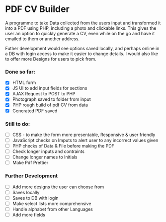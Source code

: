 # PDF CV Builder

A programme to take Data collected from the users input and transformed it into a PDF using PHP, including a photo and clickable links. This gives the user an option to quickly generate a CV, even while on the go and have it emailed to them or another address.

Futher development would see options saved locally, and perhaps online in a DB with login access to make it easier to change details. I would also like to offer more Designs for users to pick from.

### Done so far:
- [x] HTML form
- [x] JS UI to add input fields for sections
- [x] AJAX Request to POST to PHP
- [x] Photograph saved to folder from input
- [x] PHP rough build of pdf CV from data
- [x] Generated PDF saved

### Still to do:
- [ ] CSS - to make the form more presentable, Responsive & user friendly
- [ ] JavaScript checks on Imputs to alert user to any incorrect values given
- [ ] PHP checks of Data & File before making the PDF
- [ ] Check longer inputs and contraints
- [ ] Change longer names to Initials
- [ ] Make Pdf Prettier

### Further Development
- [ ] Add more designs the user can choose from
- [ ] Saves locally
- [ ] Saves to DB with login 
- [ ] Make select lists more comprehensive
- [ ] Handle alphabet from other Languages
- [ ] Add more fields

